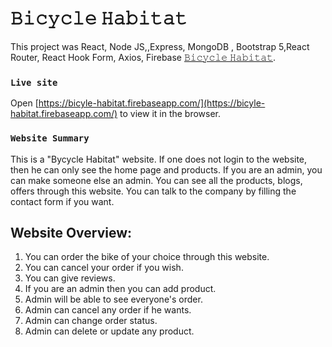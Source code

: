 # 𝙱𝚒𝚌𝚢𝚌𝚕𝚎 𝙷𝚊𝚋𝚒𝚝𝚊𝚝

This project was React, Node JS,,Express, MongoDB , Bootstrap 5,React Router, React Hook Form, Axios, Firebase [𝙱𝚒𝚌𝚢𝚌𝚕𝚎 𝙷𝚊𝚋𝚒𝚝𝚊𝚝](https://bicyle-habitat.firebaseapp.com/).


### `Live site`

Open [https://bicyle-habitat.firebaseapp.com/](https://bicyle-habitat.firebaseapp.com/) to view it in the browser.






### `Website Summary`
This is a "Bycycle Habitat" website. If one does not login to the website, then he can only see the home page and products. If you are an admin, you can make someone else an admin. You can see all the products, blogs, offers through this website. You can talk to the company by filling the contact form if you want.





## Website Overview:
1. You can order the bike of your choice through this website.<br>
2. You can cancel your order if you wish.<br>
3. You can give reviews.<br>
4. If you are an admin then you can add product.<br>
5. Admin will be able to see everyone's order. <br>
6. Admin can cancel any order if he wants.<br>
7. Admin can change order status. <br>
8. Admin can delete or update any product.<br>
